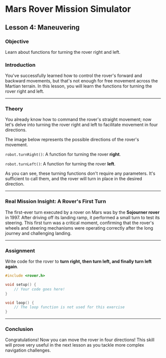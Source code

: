 # Mars Rover Mission Simulator

## Lesson 4: Maneuvering

### Objective

Learn about functions for turning the rover right and left.

### Introduction

You've successfully learned how to control the rover's forward and backward movements, but that's not enough for free movement across the Martian terrain. In this lesson, you will learn the functions for turning the rover right and left.

---

### Theory

You already know how to command the rover's straight movement; now let's delve into turning the rover right and left to facilitate movement in four directions.

The image below represents the possible directions of the rover's movement.

`robot.turnRight()`: A function for turning the rover **right**.

`robot.turnLeft()`: A function for turning the rover **left**.

As you can see, these turning functions don't require any parameters. It's sufficient to call them, and the rover will turn in place in the desired direction.

---

### Real Mission Insight: A Rover's First Turn

The first-ever turn executed by a rover on Mars was by the **Sojourner rover** in 1997. After driving off its landing ramp, it performed a small turn to test its steering. This first turn was a critical moment, confirming that the rover's wheels and steering mechanisms were operating correctly after the long journey and challenging landing.

---

### Assignment

Write code for the rover to **turn right, then turn left, and finally turn left again**.

```cpp
#include <rover.h>

void setup() {
    // Your code goes here!
}

void loop() {
    // The loop function is not used for this exercise
}
```

---

### Conclusion

Congratulations\! Now you can move the rover in four directions\! This skill will prove very useful in the next lesson as you tackle more complex navigation challenges.
